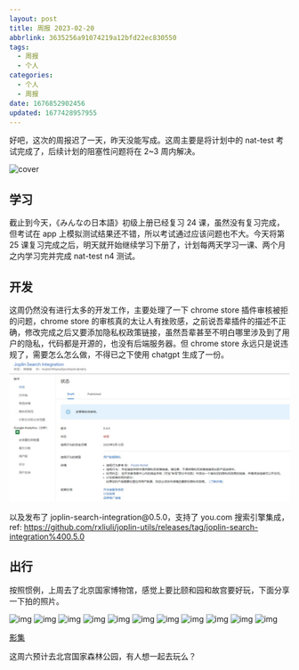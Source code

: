 ```yaml
---
layout: post
title: 周报 2023-02-20
abbrlink: 3635256a91074219a12bfd22ec830550
tags:
  - 周报
  - 个人
categories:
  - 个人
  - 周报
date: 1676852902456
updated: 1677428957955
---
```


好吧，这次的周报迟了一天，昨天没能写成。这周主要是将计划中的 nat-test 考试完成了，后续计划的阻塞性问题将在 2\~3 周内解决。

![cover](https://image-proxy.rxliuli.com/?url=https://lh3.googleusercontent.com/pw/AMWts8B2d-8y_Rf-t3-y1TctQS7xNzwCas7UtWm-JvjP84cOPofo-I8lH-QDZu6mHGA-gsoO4KHeq05P4qmSg1gOTZn3sQo3-Of1AINJPmUI8Qmc4nhNZOdDO-eGMyuR3FIsVJJuiphR4hFq61HcgwAmr8LP=w1739-h1304-no?authuser=0)

## 学习

截止到今天，《みんなの日本語》初级上册已经复习 24 课，虽然没有复习完成，但考试在 app 上模拟测试结果还不错，所以考试通过应该问题也不大。今天将第 25 课复习完成之后，明天就开始继续学习下册了，计划每两天学习一课、两个月之内学习完并完成 nat-test n4 测试。

## 开发

这周仍然没有进行太多的开发工作，主要处理了一下 chrome store 插件审核被拒的问题，chrome store 的审核真的太让人有挫败感，之前说吾辈插件的描述不正确，修改完成之后又要添加隐私权政策链接，虽然吾辈甚至不明白哪里涉及到了用户的隐私，代码都是开源的，也没有后端服务器。但 chrome store 永远只是说违规了，需要怎么怎么做，不得已之下使用 chatgpt 生成了一份。
![1676869170168.png](/resources/315114e477e2494d941702449cafc3ac.png)

以及发布了 joplin-search-integration\@0.5.0，支持了 you.com 搜索引擎集成，ref: <https://github.com/rxliuli/joplin-utils/releases/tag/joplin-search-integration%400.5.0>

## 出行

按照惯例，上周去了北京国家博物馆，感觉上要比颐和园和故宫要好玩，下面分享一下拍的照片。

![img](https://image-proxy.rxliuli.com/?url=https://lh3.googleusercontent.com/pw/AMWts8CXLdZg93myEeExGyaqgpVgfedg7rUHemqG7VDL_pddo2oKE6xMKzB3s7ZoO7eu496g9SSXPBBF5fDpJnFLraNhiTmtNldL_5SOTNNAHaLvfXTaGItM0EK8utQewL9U9LRiTOTVCwO90yS5Vx8rxfwm=w1739-h1304-no)
![img](https://image-proxy.rxliuli.com/?url=https://lh3.googleusercontent.com/pw/AMWts8CdGq_l7xbSVU_aU9TRRD6muO00TbTqQSTc2ecEO-9LGbPgsHPrgnOgbM5sUBbjWiOa5227NyamxPb5Uczew9jzaftjpTbRHLNZkII_2yn9KBIZliy_PpSTzzKih-FJnGudFt2AEo6uzqb_6LVcyARr=w978-h1304-no)
![img](https://image-proxy.rxliuli.com/?url=https://lh3.googleusercontent.com/pw/AMWts8AWtIJbf_atQFepHIvEfionOTN67FfwcgS9ELnmWurXQTUdMeXRMv0KBtaWJxC-GgDnFr-4zNF930G9sTI-UTQCPcvLmgEhPR8D-wyG_GttDfe__ZhoqFxarKp1FTY2m5MYopv9nC7je12DiRXGprnw=w1739-h1304-no)
![img](https://image-proxy.rxliuli.com/?url=https://lh3.googleusercontent.com/pw/AMWts8ARMWwuyI28WkNWVZ9OZUu7HDdUBtDhWnxinKX2UB2NPwhx7dqPAMo0XvcJCEYCd_Mm2ecwRpJjV_dbNBEBViRZ5r8LtHQMjotVLc-vo8_36HEQbvWECmQKqEtsdb2oFl4UDgZyt5c_TnCdo8ew3tj6=w978-h1304-no)
![img](https://image-proxy.rxliuli.com/?url=https://lh3.googleusercontent.com/pw/AMWts8BReo9KWjb0LKK7EHzMvmggPtQtORCEBOs2ZcMgRCw4VjrzzTgTIbS7xAqLuhK9IGiNEHgc5yB_UO6TKFECAiuGXBbMVgvuZpJ28iFDOuB3RFnOA4vTy-Lzea1cXXUgGPpXRzYGPQve1fdoIfZOW7VO=w1739-h1304-no)
![img](https://image-proxy.rxliuli.com/?url=https://lh3.googleusercontent.com/pw/AMWts8BnD35aISCl8XCwE1yr1HCBofvTcbNWe8EFVj_ghIKzI2jBKuOKD4qxpsdAH0E1Npflnseez1DKfUYaJVlDSVKLtvzh4qEWAtFQ-ZyXtgxBI4PPzYgkqI_Abt0M9l2u20E_q0Eu3diZSzyJ2tCzwKHF=w978-h1304-no)
![img](https://image-proxy.rxliuli.com/?url=https://lh3.googleusercontent.com/pw/AMWts8DF8mwYgj84n8KCI5UYaYprAe_F6YJB_V8wsaNZxDKAxATQZlTiPlno63THMqB0D-rw1-SMt4-aBsjzmFyka6e9G3tzeVBxxrX_y5jG1g0GklesiLRXg33FJq2hVIgQMA_VA3nwxb3_2VyCs3n2ji_E=w1739-h1304-no)
![img](https://image-proxy.rxliuli.com/?url=https://lh3.googleusercontent.com/pw/AMWts8BkEZd_jIHKcgZB7L60mMcimkBkYkgil3vQO9dP8qMINcl6ij9k6QSLWjGmh3t3tXK_rqnKjH5Egsbz9vpk1p62jJj-lrtBv2jpHTTYK4lj3EpGJXZN9btILciXQUXlXqz34Q0Q3DvGFbY0ox3rkYGS=w978-h1304-no)
![img](https://image-proxy.rxliuli.com/?url=https://lh3.googleusercontent.com/pw/AMWts8DrZJPNC39OZYJthruTSzE30TViJH61INDthO8vxhJRm8vQ4qs6uhhCoH3jRMSXotwQXfxyCXpmyrGvWGU85ZyF__Rv2gZqVULtfAJsJwNNkw0y-CygOA0YZM_YY8Mepog1N8Z0GeMGzr32wSc13LuF=w978-h1304-no)
![img](https://image-proxy.rxliuli.com/?url=https://lh3.googleusercontent.com/pw/AMWts8A6z0QyUGslRQnEo9Vwk-8wpNZ3ECn9Isd0dRm5ANqSmm2c0-S5IMPJCpv3YKNyEbuSLf7BIEVB2qfLuBauI4A_HJWLq00AdzU-gqdOgEYYg1NkhYsz5EOgh8UlhMdiM6jZ2MulKDLSHb54agvOztH1=w978-h1304-no)
![img](https://image-proxy.rxliuli.com/?url=https://lh3.googleusercontent.com/pw/AMWts8CXVUiMKWXrruGGI6LPStpD0k_rGdO7glEpwzdH0UJW9fsDNC7KzYIPVDUqDzF9p34jQDW33UU7Gwj2M7en36sjw-fCgoRhgzkT3vMLiqyvXXI_Pag3GwgWA9kt_kbClDajCrllddiGW_DL-6C0Kapi=w978-h1304-no)

[影集](https://photos.app.goo.gl/JZUrMrmoeNTWGKG17)

这周六预计去北宫国家森林公园，有人想一起去玩么？
